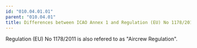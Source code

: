 ```yaml
---
id: "010.04.01.01"
parent: "010.04.01"
title: Differences between ICAO Annex 1 and Regulation (EU) No 1178/2011
---
```


Regulation (EU) No 1178/2011 is also refered to as "Aircrew Regulation".
